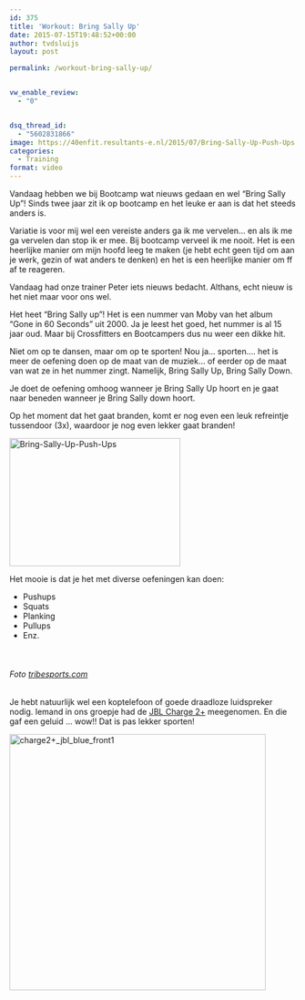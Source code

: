 ```yaml
---
id: 375
title: 'Workout: Bring Sally Up'
date: 2015-07-15T19:48:52+00:00
author: tvdsluijs
layout: post

permalink: /workout-bring-sally-up/


vw_enable_review:
  - "0"


dsq_thread_id:
  - "5602831866"
image: https://40enfit.resultants-e.nl/2015/07/Bring-Sally-Up-Push-Ups.jpg
categories:
  - Training
format: video
---
```

Vandaag hebben we bij Bootcamp wat nieuws gedaan en wel &#8220;Bring Sally Up&#8221;! Sinds twee jaar zit ik op bootcamp en het leuke er aan is dat het steeds anders is.

Variatie is voor mij wel een vereiste anders ga ik me vervelen&#8230; en als ik me ga vervelen dan stop ik er mee. Bij bootcamp verveel ik me nooit. Het is een heerlijke manier om mijn hoofd leeg te maken (je hebt echt geen tijd om aan je werk, gezin of wat anders te denken) en het is een heerlijke manier om ff af te reageren.

Vandaag had onze trainer Peter iets nieuws bedacht. Althans, echt nieuw is het niet maar voor ons wel.

Het heet &#8220;Bring Sally up&#8221;! Het is een nummer van Moby van het album &#8220;Gone in 60 Seconds&#8221; uit 2000. Ja je leest het goed, het nummer is al 15 jaar oud. Maar bij Crossfitters en Bootcampers dus nu weer een dikke hit.

Niet om op te dansen, maar om op te sporten! Nou ja&#8230; sporten&#8230;. het is meer de oefening doen op de maat van de muziek&#8230; of eerder op de maat van wat ze in het nummer zingt. Namelijk, Bring Sally Up, Bring Sally Down.

Je doet de oefening omhoog wanneer je Bring Sally Up hoort en je gaat naar beneden wanneer je Bring Sally down hoort.

Op het moment dat het gaat branden, komt er nog even een leuk refreintje tussendoor (3x), waardoor je nog even lekker gaat branden!

[<img class="alignleft size-medium wp-image-377" src="https://40enfit.resultants-e.nl/2015/07/Bring-Sally-Up-Push-Ups-300x225.jpg" alt="Bring-Sally-Up-Push-Ups" width="300" height="225" srcset="https://40enfit.resultants-e.nl/2015/07/Bring-Sally-Up-Push-Ups-300x225.jpg 300w, https://40enfit.resultants-e.nl/2015/07/Bring-Sally-Up-Push-Ups.jpg 600w" sizes="(max-width: 300px) 100vw, 300px" />](https://40enfit.resultants-e.nl/2015/07/Bring-Sally-Up-Push-Ups.jpg)

Het mooie is dat je het met diverse oefeningen kan doen:

  * Pushups
  * Squats
  * Planking
  * Pullups
  * Enz.

&nbsp;

###### _Foto [tribesports.com](http://tribesports.com/challenges/bring-sally-up-plank-challenge)_

Je hebt natuurlijk wel een koptelefoon of goede draadloze luidspreker nodig. Iemand in ons groepje had de <a href="http://tc.tradetracker.net/?c=10224&m=12&a=221406&u=%2Fjbl_product_detail_nl%2Fjbl-charge2-plus-red.html%3Fref%3DCharge2plus" target="_blank">JBL Charge 2+</a> meegenomen. En die gaf een geluid &#8230; wow!! Dat is pas lekker sporten!

[<img class="aligncenter wp-image-378 size-full" src="https://40enfit.resultants-e.nl/2015/07/charge2-_jbl_blue_front1.jpg" alt="charge2+_jbl_blue_front1" width="450" height="450" srcset="https://40enfit.resultants-e.nl/2015/07/charge2-_jbl_blue_front1.jpg 450w, https://40enfit.resultants-e.nl/2015/07/charge2-_jbl_blue_front1-150x150.jpg 150w, https://40enfit.resultants-e.nl/2015/07/charge2-_jbl_blue_front1-300x300.jpg 300w, https://40enfit.resultants-e.nl/2015/07/charge2-_jbl_blue_front1-80x80.jpg 80w, https://40enfit.resultants-e.nl/2015/07/charge2-_jbl_blue_front1-360x360.jpg 360w" sizes="(max-width: 450px) 100vw, 450px" />](https://40enfit.resultants-e.nl/2015/07/charge2-_jbl_blue_front1.jpg)